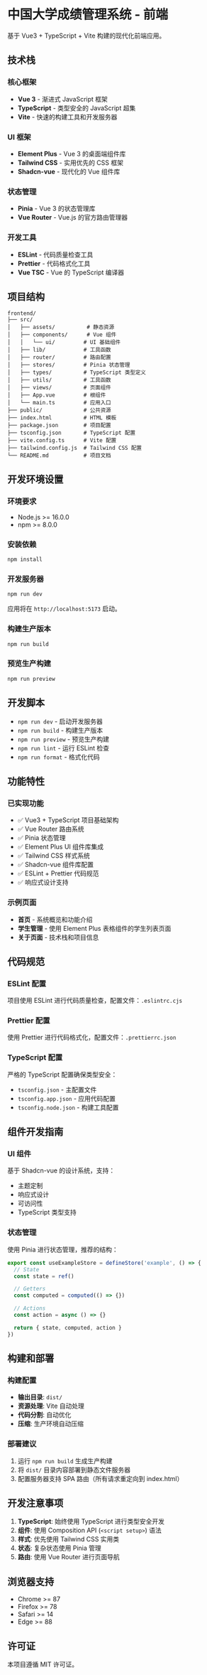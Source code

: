 # 中国大学成绩管理系统 - 前端

基于 Vue3 + TypeScript + Vite 构建的现代化前端应用。

## 技术栈

### 核心框架
- **Vue 3** - 渐进式 JavaScript 框架
- **TypeScript** - 类型安全的 JavaScript 超集
- **Vite** - 快速的构建工具和开发服务器

### UI 框架
- **Element Plus** - Vue 3 的桌面端组件库
- **Tailwind CSS** - 实用优先的 CSS 框架
- **Shadcn-vue** - 现代化的 Vue 组件库

### 状态管理
- **Pinia** - Vue 3 的状态管理库
- **Vue Router** - Vue.js 的官方路由管理器

### 开发工具
- **ESLint** - 代码质量检查工具
- **Prettier** - 代码格式化工具
- **Vue TSC** - Vue 的 TypeScript 编译器

## 项目结构

```
frontend/
├── src/
│   ├── assets/          # 静态资源
│   ├── components/      # Vue 组件
│   │   └── ui/         # UI 基础组件
│   ├── lib/            # 工具函数
│   ├── router/         # 路由配置
│   ├── stores/         # Pinia 状态管理
│   ├── types/          # TypeScript 类型定义
│   ├── utils/          # 工具函数
│   ├── views/          # 页面组件
│   ├── App.vue         # 根组件
│   └── main.ts         # 应用入口
├── public/             # 公共资源
├── index.html          # HTML 模板
├── package.json        # 项目配置
├── tsconfig.json       # TypeScript 配置
├── vite.config.ts      # Vite 配置
├── tailwind.config.js  # Tailwind CSS 配置
└── README.md           # 项目文档
```

## 开发环境设置

### 环境要求
- Node.js >= 16.0.0
- npm >= 8.0.0

### 安装依赖
```bash
npm install
```

### 开发服务器
```bash
npm run dev
```

应用将在 `http://localhost:5173` 启动。

### 构建生产版本
```bash
npm run build
```

### 预览生产构建
```bash
npm run preview
```

## 开发脚本

- `npm run dev` - 启动开发服务器
- `npm run build` - 构建生产版本
- `npm run preview` - 预览生产构建
- `npm run lint` - 运行 ESLint 检查
- `npm run format` - 格式化代码

## 功能特性

### 已实现功能
- ✅ Vue3 + TypeScript 项目基础架构
- ✅ Vue Router 路由系统
- ✅ Pinia 状态管理
- ✅ Element Plus UI 组件库集成
- ✅ Tailwind CSS 样式系统
- ✅ Shadcn-vue 组件库配置
- ✅ ESLint + Prettier 代码规范
- ✅ 响应式设计支持

### 示例页面
- **首页** - 系统概览和功能介绍
- **学生管理** - 使用 Element Plus 表格组件的学生列表页面
- **关于页面** - 技术栈和项目信息

## 代码规范

### ESLint 配置
项目使用 ESLint 进行代码质量检查，配置文件：`.eslintrc.cjs`

### Prettier 配置
使用 Prettier 进行代码格式化，配置文件：`.prettierrc.json`

### TypeScript 配置
严格的 TypeScript 配置确保类型安全：
- `tsconfig.json` - 主配置文件
- `tsconfig.app.json` - 应用代码配置
- `tsconfig.node.json` - 构建工具配置

## 组件开发指南

### UI 组件
基于 Shadcn-vue 的设计系统，支持：
- 主题定制
- 响应式设计
- 可访问性
- TypeScript 类型支持

### 状态管理
使用 Pinia 进行状态管理，推荐的结构：
```typescript
export const useExampleStore = defineStore('example', () => {
  // State
  const state = ref()

  // Getters
  const computed = computed(() => {})

  // Actions
  const action = async () => {}

  return { state, computed, action }
})
```

## 构建和部署

### 构建配置
- **输出目录**: `dist/`
- **资源处理**: Vite 自动处理
- **代码分割**: 自动优化
- **压缩**: 生产环境自动压缩

### 部署建议
1. 运行 `npm run build` 生成生产构建
2. 将 `dist/` 目录内容部署到静态文件服务器
3. 配置服务器支持 SPA 路由（所有请求重定向到 index.html）

## 开发注意事项

1. **TypeScript**: 始终使用 TypeScript 进行类型安全开发
2. **组件**: 使用 Composition API (`<script setup>`) 语法
3. **样式**: 优先使用 Tailwind CSS 实用类
4. **状态**: 复杂状态使用 Pinia 管理
5. **路由**: 使用 Vue Router 进行页面导航

## 浏览器支持

- Chrome >= 87
- Firefox >= 78
- Safari >= 14
- Edge >= 88

## 许可证

本项目遵循 MIT 许可证。